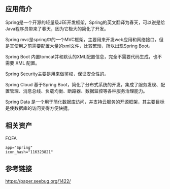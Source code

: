 ## 应用简介

Spring是一个开源的轻量级JEE开发框架，Spring的英文翻译为春天，可以说是给Java程序员带来了春天，因为它极大的简化了开发。

Spring mvc是spring中的一个MVC框架，主要用来开发web应用和网络接口，但是其使用之前需要配置大量的xml文件，比较繁琐，所以出现Spring Boot。

Spring Boot 内置tomcat并和默认的XML配置信息，完全不需要代码生成，也不需要 XML 配置。

Spring Security主要是用来做鉴权，保证安全性的。

Spring Cloud 基于Spring Boot，简化了分布式系统的开发，集成了服务发现、配置管理、消息总线、负载均衡、断路器、数据监控等各种服务治理能力。

Spring Data 是一个用于简化数据库访问，并支持云服务的开源框架，其主要目标是使数据库的访问变得方便快捷。

## 相关资产

FOFA

```http
app="Spring"
icon_hash="116323821"
```

## 参考链接

https://paper.seebug.org/1422/
